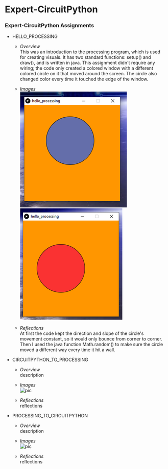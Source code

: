 # Expert-CircuitPython
### Expert-CircuitPython Assignments 


- HELLO_PROCESSING
   - *Overview*
   \
      This was an introduction to the processing program, which is used for creating visuals. It has two standard functions: setup() and draw(), and is written in java. This assignment didn't require any wiring; the code only created a colored window with a different colored circle on it that moved around the screen. The circle also changed color every time it touched the edge of the window.
      
   - *Images*
   \
   ![hello_processing_pic1](/pictures/hello_processing_pic1.PNG)   ![hello_processing_pic2](/pictures/hello_processing_pic2.PNG)
   - *Reflections*
   \
      At first the code kept the direction and slope of the circle's movement constant, so it would only bounce from corner to corner. Then I used the java function Math.random() to make sure the circle moved a different way every time it hit a wall. 

- CIRCUITPYTHON_TO_PROCESSING
   - *Overview*
   \
      description
      
   - *Images*
   \
   ![pic](/pictures/pic.PNG)
   - *Reflections*
   \
      reflections

- PROCESSING_TO_CIRCUITPYTHON
   - *Overview*
   \
      description
      
   - *Images*
   \
   ![pic](/pictures/pic.PNG)
   - *Reflections*
   \
      reflections
  
